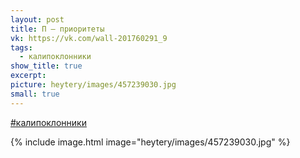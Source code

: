 ```yaml
---
layout: post
title: П — приоритеты
vk: https://vk.com/wall-201760291_9
tags:
  - калипоклонники
show_title: true
excerpt: 
picture: heytery/images/457239030.jpg
small: true
---
```

[#калипоклонники](poisk.html#калипоклонники)

{% include image.html image="heytery/images/457239030.jpg" %}